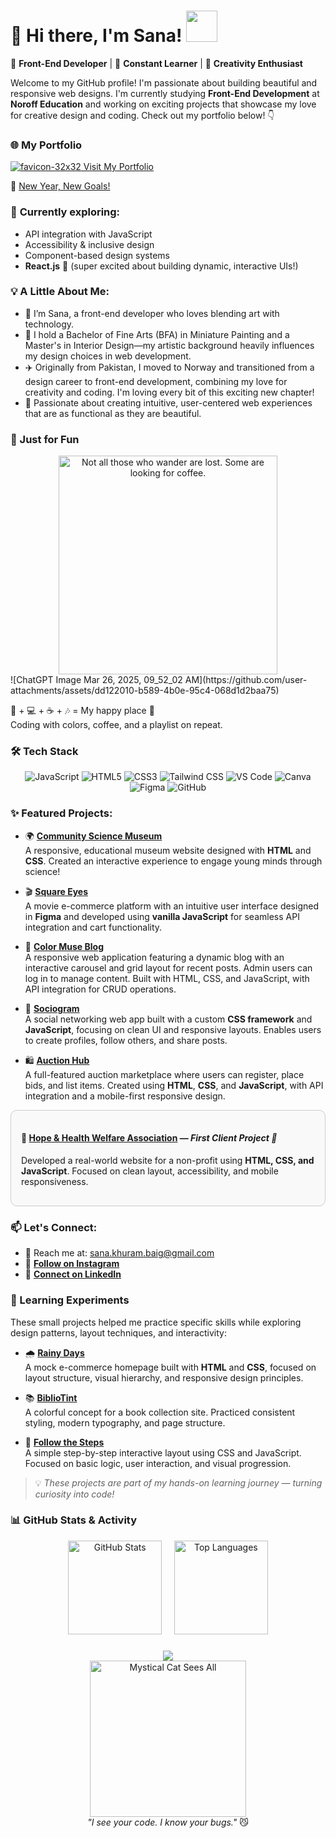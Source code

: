 # 🌷 Hi there, I'm Sana! <img src="https://media.giphy.com/media/mGcNjsfWAjY5AEZNw6/giphy.gif" width="50">

🎨 **Front-End Developer** | 🌱 **Constant Learner** | 🚀 **Creativity Enthusiast**

Welcome to my GitHub profile! I'm passionate about building beautiful and responsive web designs. I'm currently studying **Front-End Development** at **Noroff Education** and working on exciting projects that showcase my love for creative design and coding. Check out my portfolio below! 👇

### 🌐 My Portfolio
[ ![favicon-32x32](https://github.com/user-attachments/assets/7a5977fe-ac13-4b81-93f2-1acb0188cf00) Visit My Portfolio](https://sanakhuram.netlify.app/)

🌟 [New Year, New Goals!](https://newyear-resolutions.netlify.app/)  

### 🌿 **Currently exploring:**
  - API integration with JavaScript  
  - Accessibility & inclusive design  
  - Component-based design systems  
  - **React.js** 💙 (super excited about building dynamic, interactive UIs!)
    
### 💡 A Little About Me:

- 🌸 I’m Sana, a front-end developer who loves blending art with technology.
- 🎨 I hold a Bachelor of Fine Arts (BFA) in Miniature Painting and a Master's in Interior Design—my artistic background heavily influences my design choices in web development.
- ✈️ Originally from Pakistan, I moved to Norway and transitioned from a design career to front-end development, combining my love for creativity and coding. I'm loving every bit of this exciting new chapter!
- 💖 Passionate about creating intuitive, user-centered web experiences that are as functional as they are beautiful.
  
### 🎒 Just for Fun

<div align="center"> <img src="https://raw.githubusercontent.com/sanakhuram/sanakhuram/main/assets/not-all-wander-coffee.gif" width="350" alt="Not all those who wander are lost. Some are looking for coffee." /> </div>
![ChatGPT Image Mar 26, 2025, 09_52_02 AM](https://github.com/user-attachments/assets/dd122010-b589-4b0e-95c4-068d1d2baa75)

🎨 + 💻 + ☕ + 🎶 = My happy place 🏡  
Coding with colors, coffee, and a playlist on repeat.

### 🛠️ Tech Stack

<div align="center">

  ![JavaScript](https://img.shields.io/badge/-JavaScript-F7DF1E?style=for-the-badge&logo=javascript&logoColor=000)
  ![HTML5](https://img.shields.io/badge/-HTML5-E34F26?style=for-the-badge&logo=html5&logoColor=fff)
  ![CSS3](https://img.shields.io/badge/-CSS3-1572B6?style=for-the-badge&logo=css3&logoColor=fff)
  ![Tailwind CSS](https://img.shields.io/badge/-TailwindCSS-38B2AC?style=for-the-badge&logo=tailwindcss&logoColor=fff)
  ![VS Code](https://img.shields.io/badge/-VSCode-007ACC?style=for-the-badge&logo=visual-studio-code&logoColor=fff)
  ![Canva](https://img.shields.io/badge/-Canva-00C4CC?style=for-the-badge&logo=canva&logoColor=fff)
  ![Figma](https://img.shields.io/badge/-Figma-F24E1E?style=for-the-badge&logo=figma&logoColor=fff)
  ![GitHub](https://img.shields.io/badge/-GitHub-181717?style=for-the-badge&logo=github&logoColor=fff)

</div>



### ✨ Featured Projects:

- 🌍 **[Community Science Museum](https://sanakhuram.github.io/semester-project-sana-khuram/)**  
  A responsive, educational museum website designed with **HTML** and **CSS**. Created an interactive experience to engage young minds through science!

- 🎬 **[Square Eyes](https://sanakhuram.github.io/squareEyes-js/)**  
  A movie e-commerce platform with an intuitive user interface designed in **Figma** and developed using **vanilla JavaScript** for seamless API integration and cart functionality.

- 🎨 **[Color Muse Blog](https://color-muse-blog-project-exam-1.netlify.app/)**  
  A responsive web application featuring a dynamic blog with an interactive carousel and grid layout for recent posts. Admin users can log in to manage content. Built with HTML, CSS, and JavaScript, with API integration for CRUD operations.

- 💬 **[Sociogram](https://sociogram-app.netlify.app/)**  
  A social networking web app built with a custom **CSS framework** and **JavaScript**, focusing on clean UI and responsive layouts. Enables users to create profiles, follow others, and share posts.  

- 🛍️ **[Auction Hub](https://auction-hub.netlify.app/)**  
  A full-featured auction marketplace where users can register, place bids, and list items. Created using **HTML**, **CSS**, and **JavaScript**, with API integration and a mobile-first responsive design.  

<div style="border: 1px solid #ccc; border-radius: 10px; padding: 16px; margin-bottom: 16px; background-color: #f9f9f9;">
  <h4>🌿 <a href="https://hopeandhealthwelfareassociation.com/">Hope & Health Welfare Association</a> — <em>First Client Project 💖</em></h4>
  <p>Developed a real-world website for a non-profit using <strong>HTML, CSS, and JavaScript</strong>. Focused on clean layout, accessibility, and mobile responsiveness.</p>
</div>


### 📫 Let's Connect:

- 💌 Reach me at: [sana.khuram.baig@gmail.com](mailto:sana.khuram.baig@gmail.com)
- 📸 **[Follow on Instagram](https://www.instagram.com/sana_khuram?igsh=MTBneHhvd2d2eXB2dg==)** 
- 💼 **[Connect on LinkedIn](https://www.linkedin.com/in/sana-khuram-157ba02b7/)**


### 🧪 Learning Experiments

These small projects helped me practice specific skills while exploring design patterns, layout techniques, and interactivity:

- 🌧️ **[Rainy Days](https://sanakhuram.github.io/Rainy-Days/)**  
  A mock e-commerce homepage built with **HTML** and **CSS**, focused on layout structure, visual hierarchy, and responsive design principles.

- 📚 **[BiblioTint](https://sanakhuram.github.io/BilblioTint/)**  
  A colorful concept for a book collection site. Practiced consistent styling, modern typography, and page structure.

- 👣 **[Follow the Steps](https://sanakhuram.github.io/follow-the-steps/)**  
  A simple step-by-step interactive layout using CSS and JavaScript. Focused on basic logic, user interaction, and visual progression.

> 💡 *These projects are part of my hands-on learning journey — turning curiosity into code!*


### 📊 GitHub Stats & Activity

<div align="center">
  <img src="https://github-readme-stats.vercel.app/api?username=sanakhuram&show_icons=true&count_private=true&hide_border=true&title_color=e07a5f&text_color=6c5b7b&icon_color=f67280&bg_color=fff5e6" height="150" alt="GitHub Stats" />
  &nbsp;&nbsp;&nbsp;
  <img src="https://github-readme-stats.vercel.app/api/top-langs/?username=sanakhuram&layout=compact&langs_count=6&hide_border=true&title_color=e07a5f&text_color=6c5b7b&icon_color=f67280&bg_color=fff5e6" height="150" alt="Top Languages" />
</div>


###

<div align="center">
  <img src="https://profile-counter.glitch.me/sanakhuram/count.svg?"  />
</div>

<div align="center">
  <img src="https://orig00.deviantart.net/e295/f/2014/304/4/3/_animated_gif__auriel_cat_sees_and_knows_all__by_miisu-d84rvtf.png" width="250" alt="Mystical Cat Sees All" />
</div>

<div align="center"><em>"I see your code. I know your bugs."</em> 😼</div>




